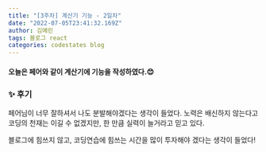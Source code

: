 ```yaml
---
title: "[3주차] 계산기 기능 - 2일차"
date: "2022-07-05T23:41:32.169Z"
author: 김예린
tags: 블로그 react
categories: codestates blog
---
```


#### 오늘은 페어와 같이 계산기에 기능을 작성하였다.😊

### ✨ 후기

페어님이 너무 잘하셔서 나도 분발해야겠다는 생각이 들었다.
노력은 배신하지 않는다고 코딩의 천재는 이길 수 없겠지만, 한 만큼 실력이 늘거라고 믿고 있다.

블로그에 힘쓰지 않고, 코딩연습에 힘쓰는 시간을 많이 투자해야 겠다는 생각이 들었다!